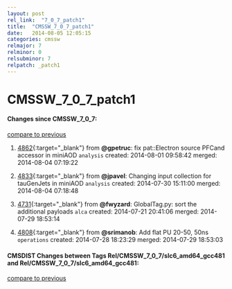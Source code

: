 ```yaml
---
layout: post
rel_link:  "7_0_7_patch1"
title:  "CMSSW_7_0_7_patch1"
date:   2014-08-05 12:05:15
categories: cmssw
relmajor: 7
relminor: 0
relsubminor: 7
relpatch: _patch1
---
```


# CMSSW_7_0_7_patch1
#### Changes since CMSSW_7_0_7:

[compare to previous](https://github.com/cms-sw/cmssw/compare/CMSSW_7_0_7...CMSSW_7_0_7_patch1)



1. [4862](http://github.com/cms-sw/cmssw/pull/4862){:target="_blank"}  from **@gpetruc**: fix pat::Electron source PFCand accessor in miniAOD `analysis`  created: 2014-08-01 09:58:42 merged: 2014-08-04 07:19:22

2. [4833](http://github.com/cms-sw/cmssw/pull/4833){:target="_blank"}  from **@jpavel**: Changing input collection for tauGenJets in miniAOD `analysis`  created: 2014-07-30 15:11:00 merged: 2014-08-04 07:18:48

3. [4731](http://github.com/cms-sw/cmssw/pull/4731){:target="_blank"}  from **@fwyzard**: GlobalTag.py: sort the additional payloads `alca`  created: 2014-07-21 20:41:06 merged: 2014-07-29 18:53:14

4. [4808](http://github.com/cms-sw/cmssw/pull/4808){:target="_blank"}  from **@srimanob**: Add flat PU 20-50, 50ns `operations`  created: 2014-07-28 18:23:29 merged: 2014-07-29 18:53:03

#### CMSDIST Changes between Tags Rel/CMSSW_7_0_7/slc6_amd64_gcc481 and Rel/CMSSW_7_0_7/slc6_amd64_gcc481:

[compare to previous](https://github.com/cms-sw/cmsdist/compare/Rel/CMSSW_7_0_7/slc6_amd64_gcc481...Rel/CMSSW_7_0_7/slc6_amd64_gcc481)


